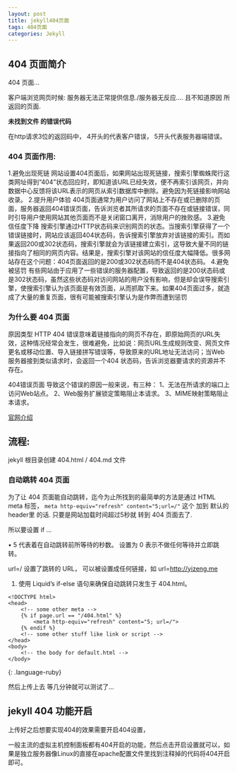 ```yaml
---
layout: post
title: jekyll404页面
tags: 404页面
categories: Jekyll
---
```




## 404 页面简介

404 页面...

客户端浏览网页时候: 服务器无法正常提供信息./服务器无反应.... 且不知道原因 所返回的页面.



**未找到文件 的错误代码**

在http请求3位的返回码中，
4开头的代表客户错误，
5开头代表服务器端错误。




### 404 页面作用:



1.避免出现死链
网站设置404页面后，如果网站出现死链接，搜索引擎蜘蛛爬行这类网址得到“404”状态回应时，即知道该URL已经失效，便不再索引该网页，并向数据中心反馈将该URL表示的网页从索引数据库中删除。避免因为死链接影响网站收录。
2.提升用户体验
404页面通常为用户访问了网站上不存在或已删除的页面，服务器返回404错误页面，告诉浏览者其所请求的页面不存在或链接错误，同时引导用户使用网站其他页面而不是关闭窗口离开，消除用户的挫败感。
3.避免信任度下降
搜索引擎通过HTTP状态码来识别网页的状态。当搜索引擎获得了一个错误链接时，网站应该返回404状态码，告诉搜索引擎放弃对该链接的索引。而如果返回200或302状态码，搜索引擎就会为该链接建立索引，这导致大量不同的链接指向了相同的网页内容。结果是，搜索引擎对该网站的信任度大幅降低。很多网站存在这个问题：404页面返回的是200或302状态码而不是404状态码。
4.避免被惩罚
有些网站由于应用了一些错误的服务器配置，导致返回的是200状态码或是302状态码，虽然这些状态码对访问网站的用户没有影响，但是却会误导搜索引擎，使搜索引擎认为该页面是有效页面，从而抓取下来。如果404页面过多，就造成了大量的重复页面，很有可能被搜索引擎认为是作弊而遭到惩罚




### 为什么要 404 页面

原因类型
HTTP 404 错误意味着链接指向的网页不存在，即原始网页的URL失效，这种情况经常会发生，很难避免，比如说：网页URL生成规则改变、网页文件更名或移动位置、导入链接拼写错误等，导致原来的URL地址无法访问；当Web 服务器接到类似请求时，会返回一个404 状态码，告诉浏览器要请求的资源并不存在。

404错误页面
导致这个错误的原因一般来说，有三种：
1、无法在所请求的端口上访问Web站点。
2、Web服务扩展锁定策略阻止本请求。
3、MIME映射策略阻止本请求。











[官网介绍][1]

## 流程:
jekyll 根目录创建 404.html / 404.md 文件




### 自动跳转 404 页面

为了让 404 页面能自动跳转，迄今为止所找到的最简单的方法是通过 HTML meta 标签，
`meta http-equiv="refresh" content="5;url=/"`
这个 加到 默认的 header里 的话.
只要是网站加载时间超过5秒就 转到 404 页面去了.

所以要设置 if ... 



• 5 代表着在自动跳转前所等待的秒数。 设置为 0 表示不做任何等待并立即跳转。

url=/ 设置了跳转的 URL， 可以被设置成任何链接，如 url=http://yizeng.me




1.  使用 Liquid’s if-else 语句来确保自动跳转只发生于 404.html。





~~~
<!DOCTYPE html>
<head>
    <!-- some other meta -->
    {% if page.url == "/404.html" %}
        <meta http-equiv="refresh" content="5; url=/">
    {% endif %}
    <!-- some other stuff like link or script -->
</head>
<body>
    <!-- the body for default.html -->
</body>
~~~
{: .language-ruby}





然后上传上去  等几分钟就可以测试了...






## jekyll 404 功能开启

上传好之后想要实现404的效果需要开启404设置，

一般主流的虚拟主机控制面板都有404开启的功能，然后点击开启设置就可以，如果是独立服务器像Linux的直接在apache配置文件里找到注释掉的代码将404开启即可。





















[1]:	https://help.github.com/articles/creating-a-custom-404-page-for-your-github-pages-site/